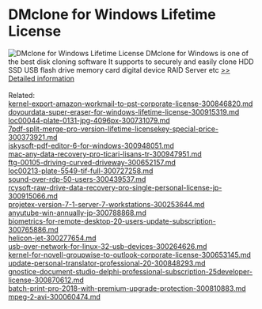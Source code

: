 # DMclone for Windows Lifetime License
![DMclone for Windows Lifetime License](https://mycommerce.akamaized.net/api/pimages/P300988343/BIG/300988343.PNG)
DMclone for Windows is one of the best disk cloning software It supports to securely and easily clone HDD SSD USB flash drive memory card digital device RAID Server etc
[>> Detailed information](https://secure.shareit.com/shareit/product.html?productid=300988343&affiliateid=200057808)<br/><br/>Related:
<br />[kernel-export-amazon-workmail-to-pst-corporate-license-300846820.md](https://github.com/downloadplanet/downloadplanet/blob/main/kernel-export-amazon-workmail-to-pst-corporate-license-300846820.md)<br />[doyourdata-super-eraser-for-windows-lifetime-license-300915319.md](https://github.com/downloadplanet/downloadplanet/blob/main/doyourdata-super-eraser-for-windows-lifetime-license-300915319.md)<br />[loc00044-plate-0131-jpg-4096px-300731079.md](https://github.com/downloadplanet/downloadplanet/blob/main/loc00044-plate-0131-jpg-4096px-300731079.md)<br />[7pdf-split-merge-pro-version-lifetime-licensekey-special-price-300373921.md](https://github.com/downloadplanet/downloadplanet/blob/main/7pdf-split-merge-pro-version-lifetime-licensekey-special-price-300373921.md)<br />[iskysoft-pdf-editor-6-for-windows-300948051.md](https://github.com/downloadplanet/downloadplanet/blob/main/iskysoft-pdf-editor-6-for-windows-300948051.md)<br />[mac-any-data-recovery-pro-ticari-lisans-tr-300947951.md](https://github.com/downloadplanet/downloadplanet/blob/main/mac-any-data-recovery-pro-ticari-lisans-tr-300947951.md)<br />[ftg-00105-driving-curved-driveway-300652157.md](https://github.com/downloadplanet/downloadplanet/blob/main/ftg-00105-driving-curved-driveway-300652157.md)<br />[loc00213-plate-5549-tif-full-300727258.md](https://github.com/downloadplanet/downloadplanet/blob/main/loc00213-plate-5549-tif-full-300727258.md)<br />[sound-over-rdp-50-users-300439537.md](https://github.com/downloadplanet/downloadplanet/blob/main/sound-over-rdp-50-users-300439537.md)<br />[rcysoft-raw-drive-data-recovery-pro-single-personal-license-jp-300915066.md](https://github.com/downloadplanet/downloadplanet/blob/main/rcysoft-raw-drive-data-recovery-pro-single-personal-license-jp-300915066.md)<br />[projetex-version-7-1-server-7-workstations-300253644.md](https://github.com/downloadplanet/downloadplanet/blob/main/projetex-version-7-1-server-7-workstations-300253644.md)<br />[anyutube-win-annually-jp-300788868.md](https://github.com/downloadplanet/downloadplanet/blob/main/anyutube-win-annually-jp-300788868.md)<br />[biometrics-for-remote-desktop-20-users-update-subscription-300765886.md](https://github.com/downloadplanet/downloadplanet/blob/main/biometrics-for-remote-desktop-20-users-update-subscription-300765886.md)<br />[helicon-jet-300277654.md](https://github.com/downloadplanet/downloadplanet/blob/main/helicon-jet-300277654.md)<br />[usb-over-network-for-linux-32-usb-devices-300264626.md](https://github.com/downloadplanet/downloadplanet/blob/main/usb-over-network-for-linux-32-usb-devices-300264626.md)<br />[kernel-for-novell-groupwise-to-outlook-corporate-license-300653145.md](https://github.com/downloadplanet/downloadplanet/blob/main/kernel-for-novell-groupwise-to-outlook-corporate-license-300653145.md)<br />[update-personal-translator-professional-20-300848293.md](https://github.com/downloadplanet/downloadplanet/blob/main/update-personal-translator-professional-20-300848293.md)<br />[gnostice-document-studio-delphi-professional-subscription-25developer-license-300870612.md](https://github.com/downloadplanet/downloadplanet/blob/main/gnostice-document-studio-delphi-professional-subscription-25developer-license-300870612.md)<br />[batch-print-pro-2018-with-premium-upgrade-protection-300810883.md](https://github.com/downloadplanet/downloadplanet/blob/main/batch-print-pro-2018-with-premium-upgrade-protection-300810883.md)<br />[mpeg-2-avi-300060474.md](https://github.com/downloadplanet/downloadplanet/blob/main/mpeg-2-avi-300060474.md)